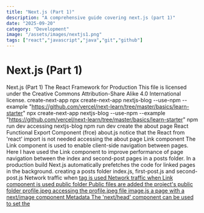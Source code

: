 ```yaml
---
title: "Next.js (Part 1)"
description: "A comprehensive guide covering next.js (part 1)"
date: "2025-09-20"
category: "Development"
image: "/assets/images/nextjs1.png"
tags: ["react","javascript","java","git","github"]
---
```


# Next.js (Part 1)

Next.js (Part 1) The React Framework for Production This file is licensed under the Creative Commons Attribution-Share Alike 4.0 International license. create-next-app npx create-next-app nextjs-blog --use-npm --example "https://github.com/vercel/next-learn/tree/master/basics/learn-starter" npx create-next-app nextjs-blog --use-npm --example "https://github.com/vercel/next-learn/tree/master/basics/learn-starter" npm run dev accessing nextjs-blog npm run dev create the about page React Functional Export Component (frce) about.js notice that the React from 'react' import is not needed accessing the about page Link component The Link component is used to enable client-side navigation between pages. Here I have used the Link component to improve performance of page navigation between the index and second-post pages in a posts folder. In a production build Next.js automatically prefetches the code for linked pages in the background. creating a posts folder index.js, first-post.js and second-post.js Network traffic when <a href=...> tag is used Network traffic when Link component is used public folder Public files are added the project's public folder profile.jpeg accessing the profile.jpeg file image.js a page with a next/image component Metadata The 'next/head' component can be used to set the <title> tag for a Next.js page. index.js Page title is 'Posts' CSS Modules Next.js supports CSS Modules using the [name].module.css file naming convention. layout.module.css, layout.js and first-post.js CSS Modules first-post page with CSS Modules component added Styled Components Styled Components is a CSS-in-JS tool that lets developers write CSS in JavaScript files. I ran the following commands to install styled-components. $ npm install styled-components $ npm install --save-dev babel-plugin-styled-components I added a .bablerc file with this content { "presets": ["next/babel"], "plugins": [["styled-components", {"ssr":true}]] } Finally I copied the _document.js file from: https://github.com/vercel/next.js/blob/canary/examples/with-styled-components/pages/_document.js to the project's /pages folder see also: https://github.com/vercel/next.js/tree/canary/examples/with-styled-components layout2.js and second-post.js Styled Components second-post page with styled-component added References Next.js Getting Started Next.js is The Best React Framework Adding Styled Components to a Next.js project

